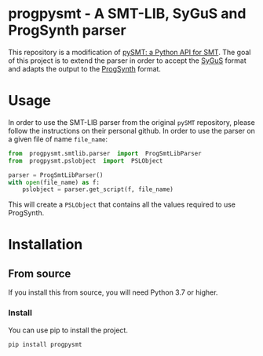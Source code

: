 # progpysmt - A SMT-LIB, SyGuS and ProgSynth parser

This repository is a modification of [pySMT: a Python API for SMT](https://github.com/pysmt/pysmt). The goal of this project is to extend the parser in order to accept the [SyGuS](https://sygus-org.github.io/) format and adapts the output to the [ProgSynth](https://github.com/nathanael-fijalkow/ProgSynth/tree/main) format. 

# Usage
In order to use the SMT-LIB parser from the original `pySMT` repository, please follow the instructions on their personal github. 
In order to use the parser on a given file of name `file_name`:
```Python
from  progpysmt.smtlib.parser  import  ProgSmtLibParser
from  progpysmt.pslobject  import  PSLObject

parser = ProgSmtLibParser()
with open(file_name) as f:
	pslobject = parser.get_script(f, file_name)
```
   
This will create a `PSLObject` that contains all the values required to use ProgSynth.

# Installation
## From source
If you install this from source, you will need Python 3.7 or higher.
### Install
You can use pip to install the project.

```shell
pip install progpysmt
```


